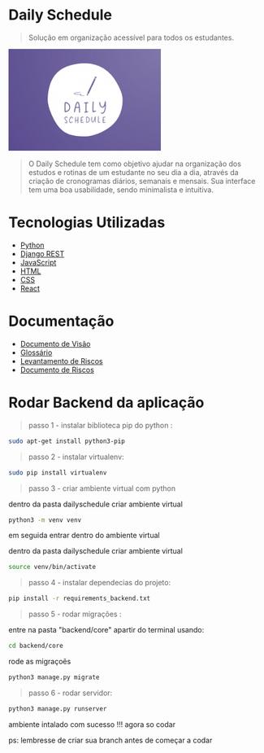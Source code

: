 # Daily Schedule

>Solução em organização acessível para todos os estudantes.

<img src="dslogo.png" width="300" height="200" />

>O Daily Schedule tem como objetivo ajudar na organização dos estudos e rotinas de um estudante no seu dia a dia, através da criação de cronogramas diários, semanais e mensais. Sua interface tem uma boa usabilidade, sendo minimalista e intuitiva.

# Tecnologias Utilizadas

- [Python](https://www.python.org/)
- [Django REST](https://www.django-rest-framework.org/)
- [JavaScript](https://www.javascript.com/)
- [HTML](https://www.w3schools.com/html/)
- [CSS](https://www.w3schools.com/css/)
- [React](https://pt-br.reactjs.org/docs/lifting-state-up.html)

# Documentação

- [Documento de Visão](https://github.com/tads-cnat/dailyschedule/blob/main/docs/DocumentoDeVisao.md)
- [Glossário](https://github.com/tads-cnat/dailyschedule/blob/main/docs/Glossario.md)
- [Levantamento de Riscos](https://github.com/tads-cnat/dailyschedule/blob/main/docs/LevantamentoDeRiscos.md)
- [Documento de Riscos](https://github.com/tads-cnat/dailyschedule/tree/main/docs/DocumentoDeRisco.md)

# Rodar Backend da aplicação

> passo 1 - instalar biblioteca pip do python :

```sh
sudo apt-get install python3-pip
```

> passo 2 - instalar virtualenv:

```sh
sudo pip install virtualenv
```

> passo 3 - criar ambiente virtual com python

dentro da pasta dailyschedule criar ambiente virtual
```sh
python3 -m venv venv
```

em seguida entrar dentro do ambiente virtual

dentro da pasta dailyschedule criar ambiente virtual
```sh
source venv/bin/activate
```

> passo 4 - instalar dependecias do projeto:

```sh
pip install -r requirements_backend.txt
```

> passo 5 - rodar migrações : 

entre na pasta "backend/core" apartir do terminal usando:

```sh
cd backend/core
```
rode as migraçoẽs

```sh
python3 manage.py migrate
```
> passo 6 - rodar servidor:

```sh
python3 manage.py runserver
```

ambiente intalado com sucesso !!! agora so codar

ps: lembresse de criar sua branch antes de começar a codar

